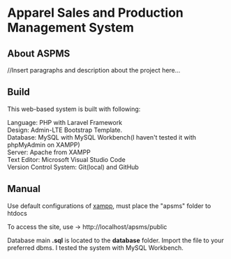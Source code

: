 <h1>Apparel Sales and Production Management System</h1>   

## About ASPMS
//Insert paragraphs and description about the project here...

## Build
This web-based system is built with following:

Language: PHP with Laravel Framework <br/>
Design: Admin-LTE Bootstrap Template. <br/>
Database: MySQL with MySQL Workbench(I haven't tested it with phpMyAdmin on XAMPP) <br/>
Server: Apache from XAMPP <br/>
Text Editor: Microsoft Visual Studio Code <br/>
Version Control System: Git(local) and GitHub <br/>

## Manual
Use default configurations of <u>xampp</u>, must place the "apsms" folder to htdocs

To access the site, use -> http://localhost/apsms/public

Database main <b>.sql</b> is located to the <b>database</b> folder. Import the file to your preferred dbms. I tested the system with MySQL Workbench.
